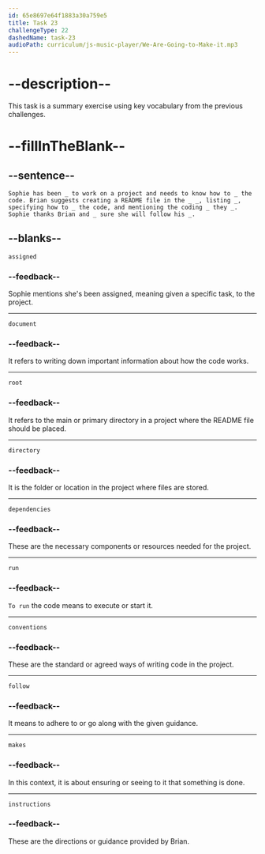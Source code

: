```yaml
---
id: 65e8697e64f1883a30a759e5
title: Task 23
challengeType: 22
dashedName: task-23
audioPath: curriculum/js-music-player/We-Are-Going-to-Make-it.mp3
---
```


<!--
AUDIO REFERENCE:
Entire dialogue
-->

# --description--

This task is a summary exercise using key vocabulary from the previous challenges. 

# --fillInTheBlank--

## --sentence--

`Sophie has been _ to work on a project and needs to know how to _ the code. Brian suggests creating a README file in the _ _, listing _, specifying how to _ the code, and mentioning the coding _ they _. Sophie thanks Brian and _ sure she will follow his _.`

## --blanks--

`assigned`

### --feedback--

Sophie mentions she's been assigned, meaning given a specific task, to the project.

---

`document`

### --feedback--

It refers to writing down important information about how the code works.

---

`root`

### --feedback--

It refers to the main or primary directory in a project where the README file should be placed.

---

`directory`

### --feedback--

It is the folder or location in the project where files are stored.

---

`dependencies`

### --feedback--

These are the necessary components or resources needed for the project.

---

`run`

### --feedback--

`To run` the code means to execute or start it.

---

`conventions`

### --feedback--

These are the standard or agreed ways of writing code in the project.

---

`follow`

### --feedback--

It means to adhere to or go along with the given guidance.

---

`makes`

### --feedback--

In this context, it is about ensuring or seeing to it that something is done.

---

`instructions`

### --feedback--

These are the directions or guidance provided by Brian.
